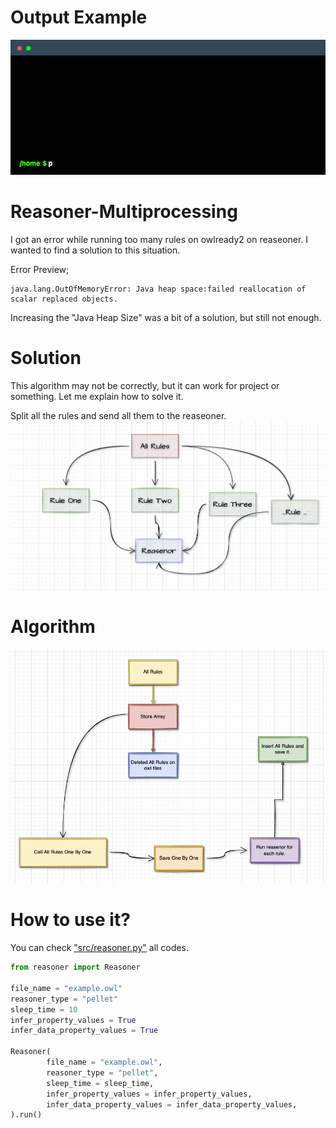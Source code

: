 # Output Example

<center><img src="img/terminal.gif"></center>

# Reasoner-Multiprocessing
I got an error while running too many rules on owlready2 on reaseoner. I wanted to find a solution to this situation.

Error Preview;

    java.lang.OutOfMemoryError: Java heap space:failed reallocation of scalar replaced objects.

Increasing the "Java Heap Size" was a bit of a solution, but still not enough.

# Solution
This algorithm may not be correctly, but it can work for project or something. Let me explain how to solve it.

Split all the rules and send all them to the reaseoner.
<img src="img/image_1.png">

# Algorithm

<img src="img/image_2.png">

# How to use it?

You can check <a href="https://github.com/AliYmn/Reasoner-Multiprocessing/blob/master/src/reasoner.py">"src/reasoner.py"</a> all codes.

```python
from reasoner import Reasoner

file_name = "example.owl"
reasoner_type = "pellet"
sleep_time = 10
infer_property_values = True
infer_data_property_values = True

Reasoner(
        file_name = "example.owl",
        reasoner_type = "pellet",
        sleep_time = sleep_time,
        infer_property_values = infer_property_values,
        infer_data_property_values = infer_data_property_values,
).run()
```
